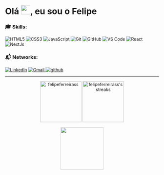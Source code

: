 <!-- <p align="right">👀 Você é o visitante número:</p>
<p align="right"><img src="https://profile-counter.glitch.me/{felipeferreirass}/count.svg" alt="felipeferreirass :: Visitor's Count" /></p>
 -->
<h1 align="">Olá <img src="https://raw.githubusercontent.com/kaueMarques/kaueMarques/master/hi.gif" width="30px">, eu sou o Felipe</h1>
<!--<h2 align="center">💻 <strong>Sou desenvolvedor Front-End Júnior</strong>.</h2>-->

<h3 align="left">🎓 Skills:</h3>
<div>
  
  ![HTML5](https://img.shields.io/badge/html5%20-%23E34F26.svg?&style=for-the-badge&logo=html5&logoColor=white)
  ![CSS3](https://img.shields.io/badge/css3%20-%231572B6.svg?&style=for-the-badge&logo=css3&logoColor=white)
  ![JavaScript](https://img.shields.io/badge/javascript%20-%23323330.svg?&style=for-the-badge&logo=javascript&logoColor=%23F7DF1E)
  ![Git](https://img.shields.io/badge/git%20-%23F05033.svg?&style=for-the-badge&logo=git&logoColor=white)
  ![GitHub](https://img.shields.io/badge/github%20-%23121011.svg?&style=for-the-badge&logo=github&logoColor=white)
  ![VS Code](https://img.shields.io/badge/-VS%20Code-007ACC?style=for-the-badge&logo=visual-studio-code&logoColor=ffffff)
  ![React](https://img.shields.io/badge/react%20-%2320232a.svg?&style=for-the-badge&logo=react&logoColor=%2361DAFB)
  ![NextJs](https://img.shields.io/badge/next%20js%20-%23121011.svg?&style=for-the-badge&logo=next.js&logoColor=white)
  <!--![Python](https://img.shields.io/badge/python%20-%2314354C.svg?&style=for-the-badge&logo=python&logoColor=white)
  ![Mysql](https://img.shields.io/badge/mysql%20-%23323330.svg?&style=for-the-badge&logo=mysql&logoColor=white)
  ![WordPress](https://img.shields.io/badge/wordpress%20-%231572B6.svg?&style=for-the-badge&logo=wordpress&logoColor=white)-->
  
</div>

<h3 align="left">📬 Networks: </h3>
<p align="left">
  <a href="https://www.linkedin.com/in/felipeferreiradev/" target="_blank"><img src="https://img.shields.io/badge/Linkedin-%230077B5.svg?&style=for-the-badge&logo=linkedin&logoColor=white" alt="LinkedIn"></a>
  <a href="mailto:felipeferreirasilva.dev@gmail.com" target="_blank">
  <img src="https://img.shields.io/badge/Gmail-D14836?style=for-the-badge&logo=gmail&logoColor=white" alt="Gmail">
  </a>
  <a href="https://github.com/FelipeFerreiraSS" target="_blank"><img src="https://img.shields.io/badge/GitHub-%23121011.svg?&style=for-the-badge&logo=github&logoColor=white" alt="github"></a>
  
  [comment]: <> (
   <a href="https://www.instagram.com/ctiagocv" target="_blank"><img src="https://img.shields.io/badge/ctiagocv-%23E4405F.svg?&style=for-the-badge&logo=instagram&logoColor=white" alt="Instagram"></a>
  //////////////
  <a href="https://www.facebook.com/cicero.tiago" target="_blank"><img src="https://img.shields.io/badge/cicero.tiago-%231877F2.svg?&style=for-the-badge&logo=facebook&logoColor=white" alt="Facebook"></a>
  /////////////////
  <a href="https://www.twitch.tv/ctiagocv" target="_blank">
<img src="https://img.shields.io/badge/ctiagocv%20-%239146FF.svg?&style=for-the-badge&logo=Twitch&logoColor=white" alt="Twitch"></a>
  //////////
  )
</p>
<hr>
<p align="center">
<img src="https://github-readme-stats.vercel.app/api?username=felipeferreirass&show_icons=true&theme=dark&hide_border=true&cache_seconds=1800&locale=en" alt="felipeferreirass" height="135"/>
<img src="https://github-readme-streak-stats.herokuapp.com/?user=felipeferreirass&count_private=true&theme=dark&hide_border=true" alt="felipeferreirass's streaks" height="135"/>
</p>
<p align="center">
<img height="140em" src="https://github-readme-stats.vercel.app/api/top-langs/?username=felipeferreirass&layout=compact&langs_count=3&theme=dark&hide_border=true"/>
</p>

